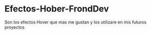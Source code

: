 # Efectos-Hober-FrondDev
Son los efectos Hover que mas me gustan y los utilizare en mis futuros proyectos
